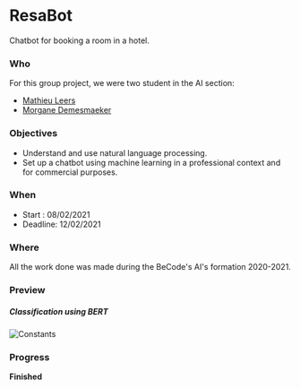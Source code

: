 # ResaBot
Chatbot for booking a room in a hotel.


### Who
For this group project, we were two student in the AI section:
- [Mathieu Leers](https://github.com/leersmathieu)
- [Morgane Demesmaeker](https://github.com/Demesmaeker)


### Objectives
- Understand and use natural language processing.
- Set up a chatbot using machine learning in a professional context and for commercial purposes.


### When
- Start : 08/02/2021
- Deadline: 12/02/2021


### Where
All the work done was made during the BeCode's AI's formation 2020-2021.


### Preview

##### Classification using BERT
![Constants](https://github.com/leersmathieu/ResaBot/preview/constants.png)



### Progress
**Finished**
